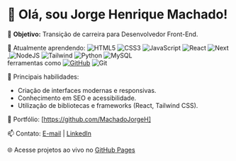 # 👋 Olá, sou Jorge Henrique Machado!

🎯 **Objetivo:** Transição de carreira para Desenvolvedor Front-End.

🌱 Atualmente aprendendo:  ![HTML5](https://img.shields.io/badge/HTML5-E34F26?style=for-the-badge&logo=html5&logoColor=white) ![CSS3](https://img.shields.io/badge/CSS3-1572B6?style=for-the-badge&logo=css3&logoColor=white) ![JavaScript](https://img.shields.io/badge/JavaScript-F7DF1E?style=for-the-badge&logo=javascript&logoColor=black) ![React](https://img.shields.io/badge/React-20232A?style=for-the-badge&logo=react&logoColor=61DAFB) ![Next](https://img.shields.io/badge/Next-black?style=for-the-badge&logo=next.js&logoColor=white) ,![NodeJS](https://img.shields.io/badge/node.js-6DA55F?style=for-the-badge&logo=node.js&logoColor=white) ![Tailwind](https://img.shields.io/badge/tailwindcss-%2338B2AC.svg?style=for-the-badge&logo=tailwind-css&logoColor=white)  ![Python](https://img.shields.io/badge/python-3670A0?style=for-the-badge&logo=python&logoColor=ffdd54)  ![MySQL](https://img.shields.io/badge/MySQL-00000F?style=for-the-badge&logo=mysql&logoColor=white) <br> ferramentas como [![GitHub](https://img.shields.io/badge/GitHub-100000?style=for-the-badge&logo=github&logoColor=white)]([https://github.com/SEUUSERNAME](https://github.com/MachadoJorgeH))  ![Git](https://img.shields.io/badge/GIT-E44C30?style=for-the-badge&logo=git&logoColor=white)


🚀 Principais habilidades:
- Criação de interfaces modernas e responsivas.
- Conhecimento em SEO e acessibilidade.
- Utilização de bibliotecas e frameworks (React, Tailwind CSS).

📌 Portfólio: [https://github.com/MachadoJorgeH]

📫 Contato: [E-mail](mailto:jorgehenriqueq@gmail.com) | [LinkedIn](https://www.linkedin.com/in/jorge-henrique-machado-203ab41a4/)

🌐 Acesse projetos ao vivo no [GitHub Pages](https://machadojorgeh.github.io/)

